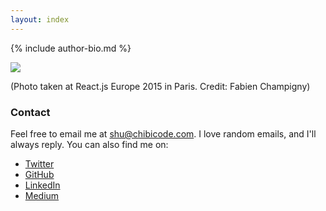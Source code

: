 ```yaml
---
layout: index
---
```


{% include author-bio.md %}

![](http://chibicode.com/assets/images/og-image.jpg)

(Photo taken at React.js Europe 2015 in Paris. Credit: Fabien Champigny)

### Contact

Feel free to email me at [shu@chibicode.com](mailto:shu@chibicode.com). I love random emails, and I'll always reply. You can also find me on:

- [Twitter](http://twitter.com/chibicode)
- [GitHub](http://github.com/chibicode)
- [LinkedIn](http://linkedin.com/in/chibicode)
- [Medium](http://medium.com/@chibicode)
